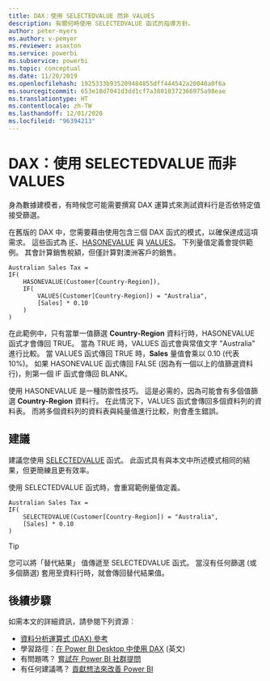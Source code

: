 ```yaml
---
title: DAX：使用 SELECTEDVALUE 而非 VALUES
description: 有關何時使用 SELECTEDVALUE 函式的指導方針。
author: peter-myers
ms.author: v-pemyer
ms.reviewer: asaxton
ms.service: powerbi
ms.subservice: powerbi
ms.topic: conceptual
ms.date: 11/20/2019
ms.openlocfilehash: 1925333b935209484855dff444542a20040a0f6a
ms.sourcegitcommit: 653e18d7041d3dd1cf7a38010372366975a98eae
ms.translationtype: HT
ms.contentlocale: zh-TW
ms.lasthandoff: 12/01/2020
ms.locfileid: "96394213"
---
```

# <a name="dax-use-selectedvalue-instead-of-values"></a>DAX：使用 SELECTEDVALUE 而非 VALUES

身為數據建模者，有時候您可能需要撰寫 DAX 運算式來測試資料行是否依特定值接受篩選。

在舊版的 DAX 中，您需要藉由使用包含三個 DAX 函式的模式，以確保達成這項需求。 這些函式為 [IF](/dax/if-function-dax)、[HASONEVALUE](/dax/hasonevalue-function-dax) 與 [VALUES](/dax/values-function-dax)。 下列量值定義會提供範例。 其會計算銷售稅額，但僅計算對澳洲客戶的銷售。

```dax
Australian Sales Tax =
IF(
    HASONEVALUE(Customer[Country-Region]),
    IF(
        VALUES(Customer[Country-Region]) = "Australia",
        [Sales] * 0.10
    )
)
```

在此範例中，只有當單一值篩選 **Country-Region** 資料行時，HASONEVALUE 函式才會傳回 TRUE。 當為 TRUE 時，VALUES 函式會與常值文字 "Australia" 進行比較。 當 VALUES 函式傳回 TRUE 時，**Sales** 量值會乘以 0.10 (代表 10%)。 如果 HASONEVALUE 函式傳回 FALSE (因為有一個以上的值篩選資料行)，則第一個 IF 函式會傳回 BLANK。

使用 HASONEVALUE 是一種防禦性技巧。 這是必需的，因為可能會有多個值篩選 **Country-Region** 資料行。 在此情況下，VALUES 函式會傳回多個資料列的資料表。 而將多個資料列的資料表與純量值進行比較，則會產生錯誤。

## <a name="recommendation"></a>建議

建議您使用 [SELECTEDVALUE](/dax/selectedvalue-function) 函式。 此函式具有與本文中所述模式相同的結果，但更簡練且更有效率。

使用 SELECTEDVALUE 函式時，會重寫範例量值定義。

```dax
Australian Sales Tax =
IF(
    SELECTEDVALUE(Customer[Country-Region]) = "Australia",
    [Sales] * 0.10
)
```

> [!TIP]
> 您可以將「替代結果」  值傳遞至 SELECTEDVALUE 函式。 當沒有任何篩選 (或多個篩選) 套用至資料行時，就會傳回替代結果值。

## <a name="next-steps"></a>後續步驟

如需本文的詳細資訊，請參閱下列資源︰

- [資料分析運算式 (DAX) 參考](/dax/)
- 學習路徑：[在 Power BI Desktop 中使用 DAX](/learn/paths/dax-power-bi/) (英文)
- 有問題嗎？ [嘗試在 Power BI 社群提問](https://community.powerbi.com/)
- 有任何建議嗎？ [貢獻想法來改善 Power BI](https://ideas.powerbi.com)